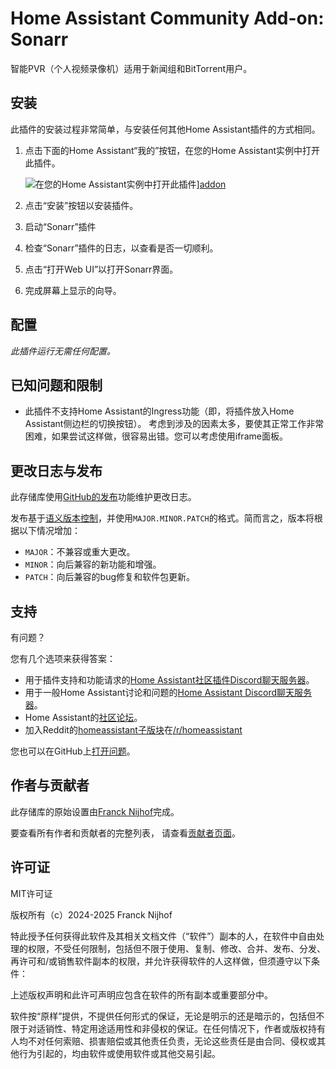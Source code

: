 # Home Assistant Community Add-on: Sonarr

智能PVR（个人视频录像机）适用于新闻组和BitTorrent用户。

## 安装

此插件的安装过程非常简单，与安装任何其他Home Assistant插件的方式相同。

1. 点击下面的Home Assistant“我的”按钮，在您的Home Assistant实例中打开此插件。

   ![在您的Home Assistant实例中打开此插件][addon-badge]][addon]

1. 点击“安装”按钮以安装插件。
1. 启动“Sonarr”插件
1. 检查“Sonarr”插件的日志，以查看是否一切顺利。
1. 点击“打开Web UI”以打开Sonarr界面。
1. 完成屏幕上显示的向导。

## 配置

_此插件运行无需任何配置。_

## 已知问题和限制

- 此插件不支持Home Assistant的Ingress功能（即，将插件放入Home Assistant侧边栏的切换按钮）。
  考虑到涉及的因素太多，要使其正常工作非常困难，如果尝试这样做，很容易出错。您可以考虑使用iframe面板。

## 更改日志与发布

此存储库使用[GitHub的发布][releases]功能维护更改日志。

发布基于[语义版本控制][semver]，并使用`MAJOR.MINOR.PATCH`的格式。简而言之，版本将根据以下情况增加：

- `MAJOR`：不兼容或重大更改。
- `MINOR`：向后兼容的新功能和增强。
- `PATCH`：向后兼容的bug修复和软件包更新。

## 支持

有问题？

您有几个选项来获得答案：

- 用于插件支持和功能请求的[Home Assistant社区插件Discord聊天服务器][discord]。
- 用于一般Home Assistant讨论和问题的[Home Assistant Discord聊天服务器][discord-ha]。
- Home Assistant的[社区论坛][forum]。
- 加入Reddit的[homeassistant子版块][reddit]在[/r/homeassistant][reddit]

您也可以在GitHub上[打开问题][issue]。

## 作者与贡献者

此存储库的原始设置由[Franck Nijhof][frenck]完成。

要查看所有作者和贡献者的完整列表，
请查看[贡献者页面][contributors]。

## 许可证

MIT许可证

版权所有（c）2024-2025 Franck Nijhof

特此授予任何获得此软件及其相关文档文件（“软件”）副本的人，在软件中自由处理的权限，不受任何限制，包括但不限于使用、复制、修改、合并、发布、分发、再许可和/或销售软件副本的权限，并允许获得软件的人这样做，但须遵守以下条件：

上述版权声明和此许可声明应包含在软件的所有副本或重要部分中。

软件按“原样”提供，不提供任何形式的保证，无论是明示的还是暗示的，包括但不限于对适销性、特定用途适用性和非侵权的保证。在任何情况下，作者或版权持有人均不对任何索赔、损害赔偿或其他责任负责，无论这些责任是由合同、侵权或其他行为引起的，均由软件或使用软件或其他交易引起。

[addon-badge]: https://my.home-assistant.io/badges/supervisor_addon.svg
[addon]: https://my.home-assistant.io/redirect/supervisor_addon/?addon=a0d7b954_sonarr&repository_url=https%3A%2F%2Fgithub.com%2Fhassio-addons%2Frepository
[contributors]: https://github.com/hassio-addons/addon-sonarr/graphs/contributors
[discord-ha]: https://discord.gg/c5DvZ4e
[discord]: https://discord.me/hassioaddons
[forum]: https://community.home-assistant.io/t/?u=frenck
[frenck]: https://github.com/frenck
[issue]: https://github.com/hassio-addons/addon-sonarr/issues
[reddit]: https://reddit.com/r/homeassistant
[releases]: https://github.com/hassio-addons/addon-sonarr/releases
[semver]: http://semver.org/spec/v2.0.0.html